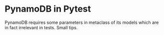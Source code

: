 # PynamoDB in Pytest

PynamoDB requires some parameters in metaclass of its models which are in fact irrelevant in tests.
Small tips.
